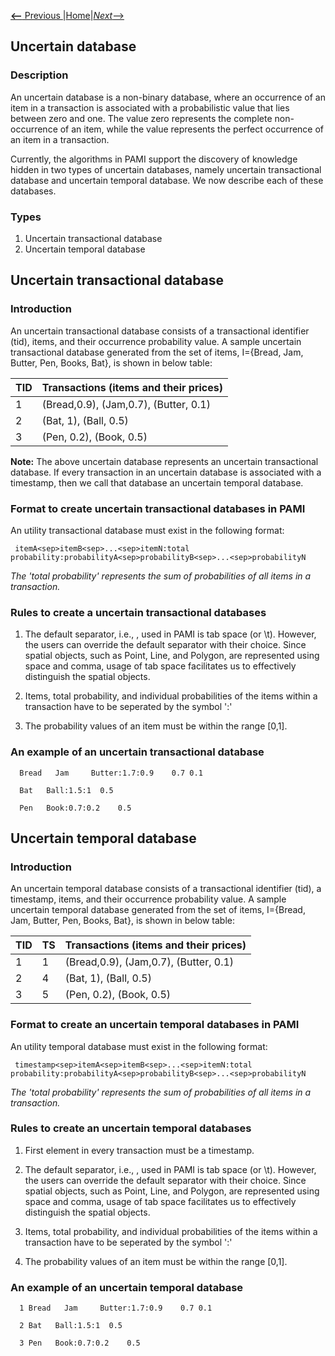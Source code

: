 [__<--__ Previous ](aboutPAMI.html)|[Home](index.html)|[_Next_-->](organization.html)

## Uncertain database

### Description
An uncertain database is a non-binary database, where an occurrence of an item in a transaction is associated with a 
probabilistic value that lies between zero and one. The value zero represents the complete non-occurrence of an item, while the 
value represents the perfect occurrence of an item in a transaction.

Currently, the algorithms in PAMI support the discovery of knowledge hidden in two types of uncertain databases, namely uncertain transactional database and uncertain temporal database.
We now describe each of these databases.

### Types
1. Uncertain transactional database
2. Uncertain temporal database

## Uncertain transactional database
### Introduction
An uncertain transactional database consists of a transactional identifier (tid), items, and their occurrence probability value.
A sample uncertain transactional database generated from the set of items, I={Bread, Jam, Butter, Pen, Books, Bat},
is shown in below table:

TID |  Transactions (items and their prices)
     --- | -----
1   | (Bread,0.9), (Jam,0.7), (Butter, 0.1)
2   | (Bat, 1), (Ball, 0.5)
3   | (Pen, 0.2), (Book, 0.5) 

__Note:__ The above uncertain database represents an uncertain transactional database. If every transaction in an uncertain database
is associated with a timestamp, then we call that database an uncertain temporal database.

### Format to create uncertain transactional databases in PAMI
An utility transactional database must exist in the following format:

     itemA<sep>itemB<sep>...<sep>itemN:total probability:probabilityA<sep>probabilityB<sep>...<sep>probabilityN

_The 'total probability' represents the sum of probabilities of all items in a transaction._

### Rules to create a uncertain transactional databases
1. The default separator, i.e., <sep>, used in PAMI is tab space (or \t). However, the users can override the default
    separator with their choice. Since spatial objects, such as Point, Line, and Polygon, are represented using space
    and comma, usage of tab space facilitates us to effectively distinguish the spatial objects.

2. Items, total probability, and individual probabilities of the items within a transaction have to be seperated by the symbol ':'
3. The probability values of an item must be within the range [0,1]. 

### An example of an uncertain transactional database

      Bread   Jam     Butter:1.7:0.9    0.7 0.1

      Bat   Ball:1.5:1  0.5

      Pen   Book:0.7:0.2    0.5
## Uncertain temporal database
### Introduction
An uncertain temporal database consists of a transactional identifier (tid), a timestamp, items, and their occurrence probability value.
A sample uncertain temporal database generated from the set of items, I={Bread, Jam, Butter, Pen, Books, Bat},
is shown in below table:

TID | TS  | Transactions (items and their prices)
     --- |-----| -----
1   | 1   |(Bread,0.9), (Jam,0.7), (Butter, 0.1)
2   | 4   |(Bat, 1), (Ball, 0.5)
3   | 5   |(Pen, 0.2), (Book, 0.5) 

### Format to create an uncertain temporal databases in PAMI
An utility temporal database must exist in the following format:

     timestamp<sep>itemA<sep>itemB<sep>...<sep>itemN:total probability:probabilityA<sep>probabilityB<sep>...<sep>probabilityN

_The 'total probability' represents the sum of probabilities of all items in a transaction._

### Rules to create an uncertain temporal databases
1. First element in every transaction must be a timestamp.
2. The default separator, i.e., <sep>, used in PAMI is tab space (or \t). However, the users can override the default
   separator with their choice. Since spatial objects, such as Point, Line, and Polygon, are represented using space
   and comma, usage of tab space facilitates us to effectively distinguish the spatial objects.

3. Items, total probability, and individual probabilities of the items within a transaction have to be seperated by the symbol ':'
4. The probability values of an item must be within the range [0,1].

### An example of an uncertain temporal database

      1 Bread   Jam     Butter:1.7:0.9    0.7 0.1

      2 Bat   Ball:1.5:1  0.5

      3 Pen   Book:0.7:0.2    0.5
